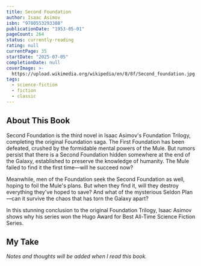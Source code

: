 ```yaml
---
title: Second Foundation
author: Isaac Asimov
isbn: "9780553293388"
publicationDate: "1953-05-01"
pageCount: 264
status: currently-reading
rating: null
currentPage: 35
startDate: "2025-07-05"
completionDate: null
coverImage: >-
  https://upload.wikimedia.org/wikipedia/en/8/8f/Second_foundation.jpg
tags:
  - science-fiction
  - fiction
  - classic
---
```


## About This Book

Second Foundation is the third novel in Isaac Asimov's Foundation Trilogy, completing the original Foundation saga. The First Foundation has been defeated, crushed by the formidable mental powers of the Mule. But rumors persist that there is a Second Foundation hidden somewhere at the end of the Galaxy, established to preserve the knowledge of humanity. The Mule failed to find it the first time—will he succeed now?

Meanwhile, men of the Foundation seek the Second Foundation as well, hoping to foil the Mule's plans. But when they find it, will they destroy everything they've hoped to save? And what of the mysterious Seldon Plan—can it survive the chaos that has torn the Galaxy apart?

In this stunning conclusion to the original Foundation Trilogy, Isaac Asimov shows why his series won the Hugo Award for Best All-Time Science Fiction Series.

## My Take

_Notes and thoughts will be added when I read this book._
